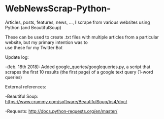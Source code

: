 # WebNewsScrap-Python-
Articles, posts, features, news, ..., I scrape from various websites using Python (and BeautifulSoup)

These can be used to create .txt files with multiple articles from a particular website, but my primary intention was to \
use these for my Twitter Bot

Update log:

-(feb. 18th 2018): Added google_queries/googlequeries.py, a script that scrapes the first 10 results (the first page) of a google text query (1-word queries)


External references:

-Beautiful Soup: https://www.crummy.com/software/BeautifulSoup/bs4/doc/

-Requests: http://docs.python-requests.org/en/master/

